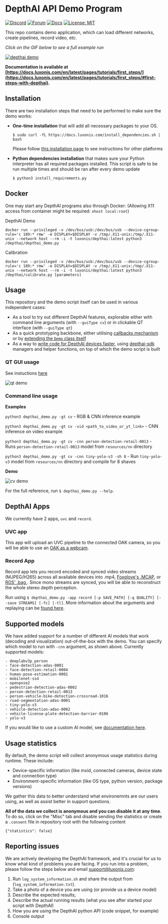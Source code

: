 # DepthAI API Demo Program

[![Discord](https://img.shields.io/discord/790680891252932659?label=Discord)](https://discord.gg/luxonis)
[![Forum](https://img.shields.io/badge/Forum-discuss-orange)](https://discuss.luxonis.com/)
[![Docs](https://img.shields.io/badge/Docs-DepthAI-yellow)](https://docs.luxonis.com)
[![License: MIT](https://img.shields.io/badge/License-MIT-green.svg)](https://opensource.org/licenses/MIT)

This repo contains demo application, which can load different networks, create pipelines, record video, etc.

_Click on the GIF below to see a full example run_

[![depthai demo](https://user-images.githubusercontent.com/5244214/142426845-82f5f8fd-ad1a-4873-97a5-2b3fcdb0ca2e.gif)](https://www.youtube.com/watch?v=sCZpsFQBffk)


__Documentation is available at [https://docs.luxonis.com/en/latest/pages/tutorials/first_steps/](https://docs.luxonis.com/en/latest/pages/tutorials/first_steps/#first-steps-with-depthai).__

## Installation

There are two installation steps that need to be performed to make sure the demo works:
- **One-time installation** that will add all necessary packages to your OS.
  ```
  $ sudo curl -fL https://docs.luxonis.com/install_dependencies.sh | bash
  ```
  Please follow [this installation page](https://docs.luxonis.com/projects/api/en/latest/install/) to see instructions for other platforms


- **Python dependencies installation** that makes sure your Python interpreter has all required packages installed.
  This script is safe to be run multiple times and should be ran after every demo update
  ```
  $ python3 install_requirements.py
  ```

## Docker

One may start any DepthAI programs also through Docker:
(Allowing X11 access from container might be required: `xhost local:root`)

DepthAI Demo
```
docker run --privileged -v /dev/bus/usb:/dev/bus/usb --device-cgroup-rule='c 189:* rmw' -e DISPLAY=$DISPLAY -v /tmp/.X11-unix:/tmp/.X11-unix --network host --rm -i -t luxonis/depthai:latest python3 /depthai/depthai_demo.py
```

Calibration
```
docker run --privileged -v /dev/bus/usb:/dev/bus/usb --device-cgroup-rule='c 189:* rmw' -e DISPLAY=$DISPLAY -v /tmp/.X11-unix:/tmp/.X11-unix --network host --rm -i -t luxonis/depthai:latest python3 /depthai/calibrate.py [parameters]
```


## Usage

This repository and the demo script itself can be used in various independent cases:
- As a tool to try out different DepthAI features, explorable either with command line arguments (with `--guiType cv`) or in clickable QT interface (with `--guiType qt`)
- As a quick prototyping backbone, either utilising [callbacks mechanism](https://docs.luxonis.com/en/latest/pages/tutorials/first_steps/#callbacks-file) or by [extending the `Demo` class itself](https://docs.luxonis.com/en/latest/pages/tutorials/first_steps/#importing-demo-as-a-class)
- As a way to [write code for DepthAI devices faster](https://docs.luxonis.com/projects/sdk/en/latest/getting-started/#preview-color-camera), using [depthai-sdk](https://pypi.org/project/depthai-sdk/) managers and helper functions, on top of which the demo script is built

### QT GUI usage

See instuctions [here](https://docs.luxonis.com/en/latest/pages/tutorials/first_steps/#default-run)

![qt demo](https://user-images.githubusercontent.com/5244214/142722740-47e545b7-c7fe-4132-9704-ae3b47d60957.png)

### Command line usage

**Examples**

`python3 depthai_demo.py -gt cv` - RGB & CNN inference example

`python3 depthai_demo.py -gt cv -vid <path_to_video_or_yt_link>` - CNN inference on video example

`python3 depthai_demo.py -gt cv -cnn person-detection-retail-0013` - Runs `person-detection-retail-0013` model from `resources/nn` directory

`python3 depthai_demo.py -gt cv -cnn tiny-yolo-v3 -sh 8` - Run `tiny-yolo-v3` model from `resources/nn` directory and compile for 8 shaves

**Demo**

![cv demo](https://user-images.githubusercontent.com/18037362/177605180-8f327513-131d-4c31-9829-3579bd717c6a.jpg)

For the full reference, run ``$ depthai_demo.py --help``.

## DepthAI Apps

We currently have 2 apps, ``uvc`` and ``record``.

### UVC app

This app will upload an UVC pipeline to the connected OAK camera, so you will be able to use an [OAK as a webcam](https://docs.luxonis.com/en/latest/pages/oak_webcam/).

### Record App

Record app lets you record encoded and synced video streams (MJPEG/H265) across all available devices into .mp4, [Foxglove's .MCAP](https://mcap.dev/), or [ROS' .bag ](http://wiki.ros.org/rosbag). Since mono streams are synced, you will be able to reconstruct the whole stereo depth perception.

Run using ``$ depthai_demo.py -app record [-p SAVE_PATH] [-q QUALITY] [--save STREAMS] [-fc] [-tl]``. More information about the arguments and replaying can be [found here](https://github.com/luxonis/depthai-experiments/tree/master/gen2-record-replay).

## Supported models

We have added support for a number of different AI models that work (decoding and visualization) out-of-the-box with the demo. You can specify which model to run with `-cnn` argument, as shown above. Currently supported models:

```
- deeplabv3p_person
- face-detection-adas-0001
- face-detection-retail-0004
- human-pose-estimation-0001
- mobilenet-ssd
- openpose2
- pedestrian-detection-adas-0002
- person-detection-retail-0013
- person-vehicle-bike-detection-crossroad-1016
- road-segmentation-adas-0001
- tiny-yolo-v3
- vehicle-detection-adas-0002
- vehicle-license-plate-detection-barrier-0106
- yolo-v3
```

If you would like to use a custom AI model, see [documentation here](https://docs.luxonis.com/en/latest/pages/tutorials/first_steps/#using-custom-models).

## Usage statistics

By default, the demo script will collect anonymous usage statistics during runtime. These include:
- Device-specific information (like mxid, connected cameras, device state and connection type)
- Environment-specific information (like OS type, python version, package versions)

We gather this data to better understand what environemnts are our users using, as well as assist better in support questions.

**All of the data we collect is anonymous and you can disable it at any time**. To do so, click on the "Misc" tab and disable sending the statistics or create a `.consent` file in repository root with the following content

```
{"statistics": false}
```

## Reporting issues

We are actively developing the DepthAI framework, and it's crucial for us to know what kind of problems you are facing.
If you run into a problem, please follow the steps below and email support@luxonis.com:

1. Run `log_system_information.sh` and share the output from (`log_system_information.txt`).
2. Take a photo of a device you are using (or provide us a device model)
3. Describe the expected results;
4. Describe the actual running results (what you see after started your script with DepthAI)
5. How you are using the DepthAI python API (code snippet, for example)
6. Console output

